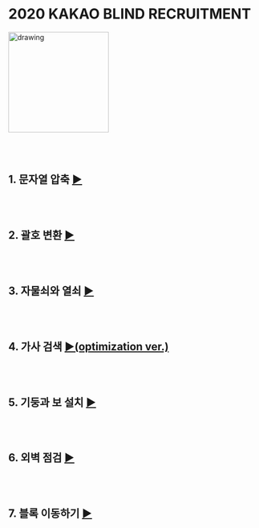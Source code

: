 # 2020 KAKAO BLIND RECRUITMENT


<img src="https://upload.wikimedia.org/wikipedia/commons/thumb/d/de/Kakao_CI_yellow.svg/1200px-Kakao_CI_yellow.svg.png" alt="drawing" width="200"/>

<br/><br/>
## 1. 문자열 압축 [▶](https://github.com/J-HM/PS_KaKao-Blind-Recruitment/blob/master/string_compression.cpp)

<br/><br/>
## 2. 괄호 변환 [▶](https://github.com/J-HM/PS_KaKao-Blind-Recruitment/blob/master/parenthesis_transformation.cpp)

<br/><br/>
## 3. 자물쇠와 열쇠 [▶](https://github.com/J-HM/PS_KaKao-Blind-Recruitment/blob/master/lock_and_key.cpp)

<br/><br/>
## 4. 가사 검색 [▶](https://github.com/J-HM/PS_KaKao-Blind-Recruitment/blob/master/lyric_search.cpp)[(optimization ver.)](https://github.com/J-HM/Study_KaKao-Blind-Recruitment/blob/master/lyric_search_trie.cpp)

<br/><br/>
## 5. 기둥과 보 설치 [▶](https://github.com/J-HM/PS_KaKao-Blind-Recruitment/blob/master/pillar_and_beam_installation.cpp)

<br/><br/>
## 6. 외벽 점검 [▶](https://github.com/J-HM/PS_KaKao-Blind-Recruitment/blob/master/exterior_wall_inspection.cpp)

<br/><br/>
## 7. 블록 이동하기 [▶](https://github.com/J-HM/PS_KaKao-Blind-Recruitment/blob/master/parenthesis_transformation.cpp)